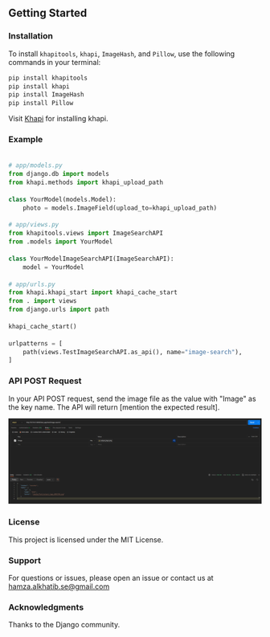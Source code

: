 ## Getting Started

### Installation

To install `khapitools`, `khapi`, `ImageHash`, and `Pillow`, use the following commands in your terminal:

```bash
pip install khapitools
pip install khapi
pip install ImageHash
pip install Pillow
```
Visit [Khapi](https://github.com/khfix/django-khapi)
for installing khapi.


### Example

```python

# app/models.py
from django.db import models
from khapi.methods import khapi_upload_path

class YourModel(models.Model):
    photo = models.ImageField(upload_to=khapi_upload_path)

# app/views.py
from khapitools.views import ImageSearchAPI
from .models import YourModel  

class YourModelImageSearchAPI(ImageSearchAPI):
    model = YourModel 

# app/urls.py
from khapi.khapi_start import khapi_cache_start
from . import views
from django.urls import path

khapi_cache_start()

urlpatterns = [
    path(views.TestImageSearchAPI.as_api(), name="image-search"),
]

```
### API POST Request

In your API POST request, send the image file as the value with "Image" as the key name. The API will return [mention the expected result].

![Postman Image Upload](images/postman_image_upload.png)





### License

This project is licensed under the MIT License.

### Support

For questions or issues, please open an issue or contact us at [hamza.alkhatib.se@gmail.com](mailto:hamza.alkhatib.se@gmail.com)



### Acknowledgments
Thanks to the Django community.


